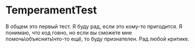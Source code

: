 # TemperamentTest

В общем это первый тест. Я буду рад, если это кому-то пригодится. Я понимаю, что код говно, но если вы сможете мне помочь\объяснить\что-то ещё, то буду признателен.
Рад любой критике.
